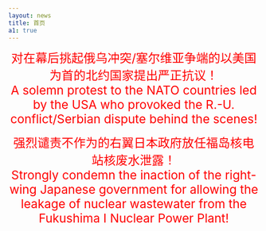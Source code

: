 ```yaml
---
layout: news
title: 首页
a1: true
---
```

<p style="color:red;text-align:center;">
	<big><big><big>
		对在幕后挑起俄乌冲突/塞尔维亚争端的以美国为首的北约国家提出严正抗议！
		<br/>
		A solemn protest to the NATO countries led by the USA who provoked the R.-U. conflict/Serbian dispute behind the scenes!
	</big></big></big>
</p>

<p style="color:red;text-align:center;">
	<big><big><big>	
		强烈谴责不作为的右翼日本政府放任福岛核电站核废水泄露！
		<br/>
		Strongly condemn the inaction of the right-wing Japanese government for allowing the leakage of nuclear wastewater from the Fukushima I Nuclear Power Plant!
	</big></big></big>
</p>
